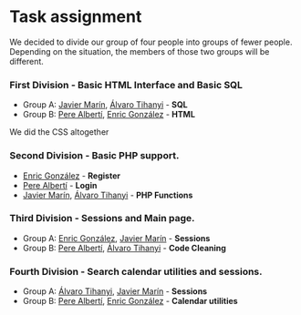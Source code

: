 # Task assignment

We decided to divide our group of four people into groups of fewer people. Depending on the situation, the members of those
two groups will be different.

### First Division - Basic HTML Interface and Basic SQL
  * Group A: [Javier Marín](https://github.com/javimarinbergas), [Álvaro Tihanyi](https://github.com/krauzeSD) - __SQL__
  * Group B: [Pere Albertí](https://github.com/PereAlberti), [Enric González](https://github.com/Enric96) - __HTML__

We did the CSS altogether

### Second Division - Basic PHP support.
  * [Enric González](https://github.com/Enric96) - __Register__
  * [Pere Albertí](https://github.com/PereAlberti) - __Login__
  * [Javier Marín](https://github.com/javimarinbergas), [Álvaro Tihanyi](https://github.com/krauzeSD) - __PHP Functions__ 
  

### Third Division - Sessions and Main page.
 * Group A: [Enric González](https://github.com/Enric96), [Javier Marín](https://github.com/javimarinbergas) - __Sessions__
 * Group B: [Pere Albertí](https://github.com/PereAlberti), [Álvaro Tihanyi](https://github.com/krauzeSD) - __Code Cleaning__

### Fourth Division - Search calendar utilities and sessions.
* Group A: [Álvaro Tihanyi](https://github.com/krauzeSD), [Javier Marín](https://github.com/javimarinbergas) - __Sessions__
* Group B: [Pere Albertí](https://github.com/PereAlberti), [Enric González](https://github.com/Enric96) - __Calendar utilities__
  
